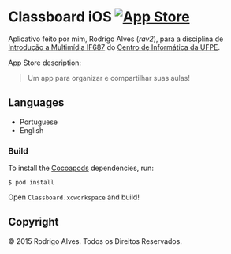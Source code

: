 # Classboard iOS [![App Store](https://dl.dropboxusercontent.com/u/7743293/appstore.png)](http://sgtpeppers.me)

Aplicativo feito por mim, Rodrigo Alves (_rav2_), para a disciplina de [Introdução a Multimídia IF687] do [Centro de Informática da UFPE].

App Store description:

> Um app para organizar e compartilhar suas aulas!

## Languages

* Portuguese
* English

### Build

To install the [Cocoapods] dependencies, run:

`$ pod install`

Open `Classboard.xcworkspace` and build!

## Copyright

&copy; 2015 Rodrigo Alves. Todos os Direitos Reservados.

[Cocoapods]: http://cocoapods.org
[Centro de Informática da UFPE]: http://www2.cin.ufpe.br/site/index.php
[Introdução a Multimídia IF687]: http://www.cin.ufpe.br/~dcunha/if687/index2.html
